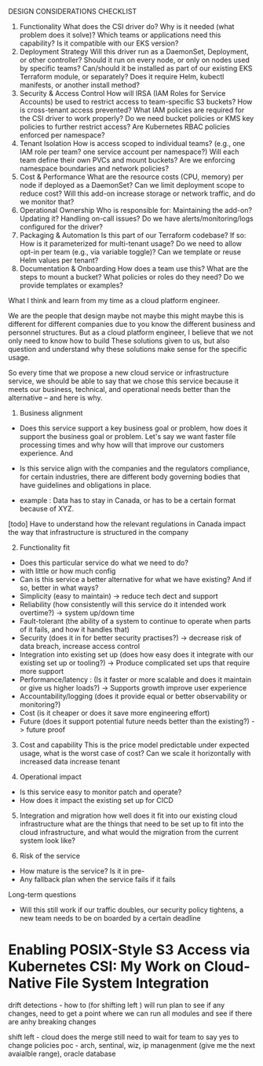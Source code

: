 

DESIGN CONSIDERATIONS CHECKLIST

1. Functionality
What does the CSI driver do?
Why is it needed (what problem does it solve)?
Which teams or applications need this capability?
Is it compatible with our EKS version?
2. Deployment Strategy
Will this driver run as a DaemonSet, Deployment, or other controller?
Should it run on every node, or only on nodes used by specific teams?
Can/should it be installed as part of our existing EKS Terraform module, or separately?
Does it require Helm, kubectl manifests, or another install method?
3. Security & Access Control
How will IRSA (IAM Roles for Service Accounts) be used to restrict access to team-specific S3 buckets?
How is cross-tenant access prevented?
What IAM policies are required for the CSI driver to work properly?
Do we need bucket policies or KMS key policies to further restrict access?
Are Kubernetes RBAC policies enforced per namespace?
4. Tenant Isolation
How is access scoped to individual teams?
(e.g., one IAM role per team? one service account per namespace?)
Will each team define their own PVCs and mount buckets?
Are we enforcing namespace boundaries and network policies?
5. Cost & Performance
What are the resource costs (CPU, memory) per node if deployed as a DaemonSet?
Can we limit deployment scope to reduce cost?
Will this add-on increase storage or network traffic, and do we monitor that?
6. Operational Ownership
Who is responsible for:
Maintaining the add-on?
Updating it?
Handling on-call issues?
Do we have alerts/monitoring/logs configured for the driver?
7. Packaging & Automation
Is this part of our Terraform codebase? If so:
How is it parameterized for multi-tenant usage?
Do we need to allow opt-in per team (e.g., via variable toggle)?
Can we template or reuse Helm values per tenant?
8. Documentation & Onboarding
How does a team use this?
What are the steps to mount a bucket?
What policies or roles do they need?
Do we provide templates or examples?


What I think and learn from my time as a cloud platform engineer.

We are the people that design maybe not maybe this might maybe this is different for different companies due to you know the different business and personnel structures. But as a cloud platform engineer, I believe that we not only need to know how to build These solutions given to us, but also question and understand why these solutions make sense for the specific usage.

So every time that we propose a new cloud service or infrastructure service, we should be able to say that we chose this service because it meets our business, technical, and operational needs better than the alternative – and here is why.

1. Business alignment
 - Does this service support a key business goal or problem, how does it support the business goal or problem. Let's say we want faster file processing times and why how will that improve our customers experience. And
 - Is this service align with the companies and the regulators compliance, for certain industries, there are different body governing bodies that have guidelines and obligations in place.

 - example : Data has to stay in Canada, or has to be a certain format because of XYZ.

[todo] Have to understand how the relevant regulations in Canada impact the way that infrastructure is structured in the company

2. Functionality fit
 - Does this particular service do what we need to do?
  - with little or how much config 
 - Can is this service a better alternative for what we have existing? And if so, better in what ways?
  - Simplicity (easy to maintain) -> reduce tech dect and support 
  - Reliability (how consistently will this service do it intended work overtime?) -> system up/down time
  - Fault-tolerant (the ability of a system to continue to operate when parts of it fails, and how it handles that) 
  - Security (does it in for better security practises?) -> decrease risk of data breach, increase access control 
  - Integration into existing set up (does how easy does it integrate with our existing set up or tooling?) -> Produce complicated set ups that require  more support
  - Performance/latency : (Is it faster or more scalable and does it maintain or give us higher loads?) -> Supports growth improve user experience
  - Accountability/logging (does it provide equal or better observability or monitoring?)
  - Cost (is it cheaper or does it save more engineering effort)
  - Future (does it support potential future needs better than the existing?) -> future proof 
  
3. Cost and capability
 This is the price model predictable under expected usage, 
 what is the worst case of cost?
 Can we scale it horizontally with increased data increase tenant

 4. Operational impact
 - Is this service easy to monitor patch and operate?
 - How does it impact the existing set up for CICD

 5. Integration and migration how well does it fit into our existing cloud infrastructure what are the things that need to be set up to fit into the cloud infrastructure, and what would the migration from the current system look like?

 6. Risk of the service
  - How mature is the service? Is it in pre-
  - Any fallback plan when the service fails if it fails

  Long-term questions
   - Will this still work if our traffic doubles, 
   our security policy tightens, 
   a new team needs to be on boarded by a certain deadline





# Enabling POSIX-Style S3 Access via Kubernetes CSI: My Work on Cloud-Native File System Integration

drift detections - how to  (for shifting left 
)
will run plan to see if any changes, need to get a point where we can run all modules and see if there are anhy breaking changes 

shift left - cloud does the merge 
still need to wait for team to say yes to change 
policies 
poc - arch, sentinal, wiz, ip managenment (give me the next avaialble range), oracle database  